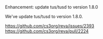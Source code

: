Enhancement: update tus/tusd to version 1.8.0

We've update tus/tusd to version 1.8.0.

https://github.com/cs3org/reva/issues/2393
https://github.com/cs3org/reva/pull/2224
